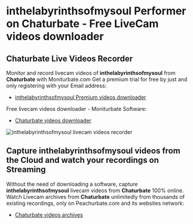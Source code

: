 # inthelabyrinthsofmysoul Performer on Chaturbate - Free LiveCam videos downloader

## Chaturbate Live Videos Recorder

Monitor and record livecam videos of **inthelabyrinthsofmysoul** from **Chaturbate** with Moniturbate.com
Get a premium trial for free by just and only registering with your Email address:
* [inthelabyrinthsofmysoul Premium videos downloader](https://moniturbate.com/request-demo-licence-key.html)

Free livecam videos downloader - Moniturbate Software:
* [Chaturbate videos downloader](https://moniturbate.com/moniturbate-download-software.html)

![inthelabyrinthsofmysoul livecam videos recorder](https://peachurnet.com/templates/moniturbate-software.png)


## Capture inthelabyrinthsofmysoul videos from the Cloud and watch your recordings on Streaming

Without the need of downloading a software, capture **inthelabyrinthsofmysoul** livecam videos from **Chaturbate** 100% online.
Watch Livecam archives from **Chaturbate** unlimitedly from thousands of existing recordings, only on Peachurbate.com and its websites network:
* [Chaturbate videos archives](https://peachurnet.com/)